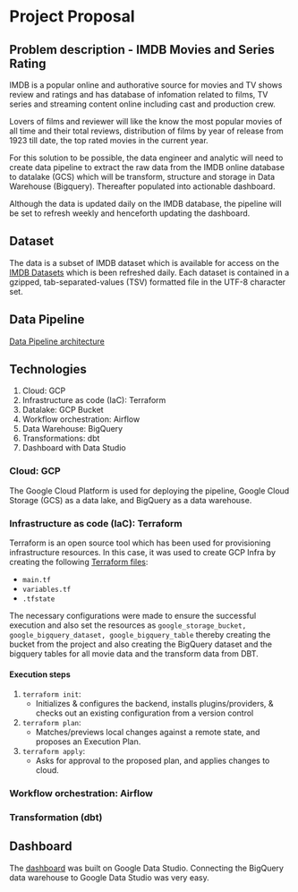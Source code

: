 # Project Proposal

## Problem description - IMDB Movies and Series Rating
IMDB is a popular online and authorative source for movies and TV shows review and ratings and has database of infomation related to films, TV series and streaming content online including cast and production crew.

Lovers of films and reviewer will like the know the most popular movies of all time and their total reviews, distribution of films by year of release from 1923 till date, the top rated movies in the current year.

For this solution to be possible, the data engineer and analytic will need to create data pipeline to extract the raw data from the IMDB online database to datalake (GCS) which will be transform, structure and storage in Data Warehouse (Bigquery). Thereafter populated into actionable dashboard.

Although the data is updated daily on the IMDB database, the pipeline will be set to refresh weekly and henceforth updating the dashboard.

## Dataset
The data is a subset of IMDB dataset which is available for access on the [IMDB Datasets](https://datasets.imdbws.com/) which is been refreshed daily. Each dataset is contained in a gzipped, tab-separated-values (TSV) formatted file in the UTF-8 character set.

## Data Pipeline
[Data Pipeline architecture](./image/pipeline.png)


## Technologies
1. Cloud: GCP
2. Infrastructure as code (IaC): Terraform
3. Datalake: GCP Bucket
4. Workflow orchestration: Airflow 
5. Data Warehouse: BigQuery 
6. Transformations: dbt
7. Dashboard with Data Studio

### Cloud: GCP
The Google Cloud Platform is used for deploying the pipeline, Google Cloud Storage (GCS) as a data lake, and BigQuery as a data warehouse.

### Infrastructure as code (IaC): Terraform
Terraform is an open source tool which has been used for provisioning infrastructure resources. In this case, it was used to create GCP Infra by creating the following [Terraform files](./terraform):
- `main.tf`
- `variables.tf`
- `.tfstate`

The necessary configurations were made to ensure the successful execution and also set the resources as `google_storage_bucket, google_bigquery_dataset, google_bigquery_table` thereby creating the bucket from the project and also creating the BigQuery dataset and the bigquery tables for all movie data and the transform data from DBT.

#### Execution steps
1. `terraform init`:
    * Initializes & configures the backend, installs plugins/providers, & checks out an existing configuration from a version control
2. `terraform plan`:
    * Matches/previews local changes against a remote state, and proposes an Execution Plan.
3. `terraform apply`:
    * Asks for approval to the proposed plan, and applies changes to cloud.

### Workflow orchestration: Airflow


### Transformation (dbt)


## Dashboard
The [dashboard](https://datastudio.google.com/s/kJWMinVHqMw) was built on Google Data Studio. Connecting the BigQuery data warehouse to Google Data Studio was very easy.
